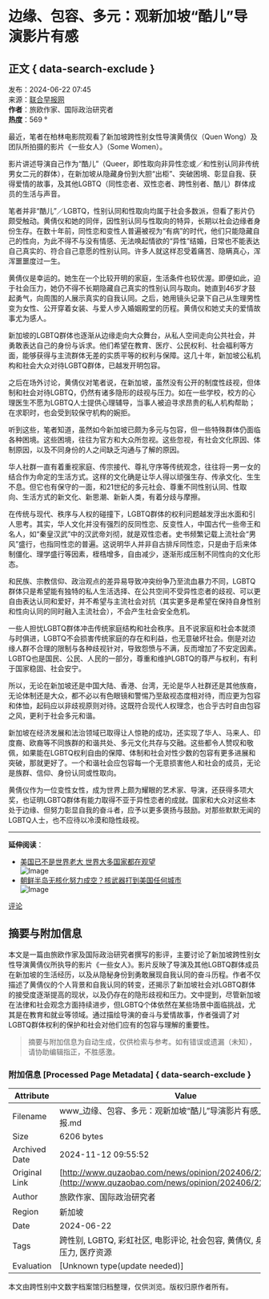 # 边缘、包容、多元：观新加坡“酷儿”导演影片有感

## 正文 { data-search-exclude }


发布：2024-06-22 07:45  
来源：[联合早报网](https://www.zaobao.com)  
**作者**：旅欧作家、国际政治研究者  
**热度**：569 °  

最近，笔者在柏林电影院观看了新加坡跨性别女性导演黄倩仪（Quen Wong）及团队所拍摄的影片《一些女人》（Some Women）。

影片讲述导演自己作为“酷儿”（Queer，即性取向非异性恋或／和性别认同非传统男女二元的群体），在新加坡从隐藏身份到大胆“出柜”、突破困境、彰显自我、获得爱情的故事，及其他LGBTQ（同性恋者、双性恋者、跨性别者、酷儿）群体成员的生活与声音。

笔者并非“酷儿”／LGBTQ，性别认同和性取向均属于社会多数派，但看了影片仍颇受触动。黄倩仪和她的同伴，因性别认同与性取向的特异，长期以社会边缘者身份生存。在数十年前，同性恋和变性人普遍被视为“有病”的时代，他们只能隐藏自己的性向，为此不得不与没有情感、无法唤起情欲的“异性”结婚，日常也不能表达自己真实的、符合自己意愿的性别认同。许多人就这样忍受着痛苦、隐瞒真心，浑浑噩噩度过一生。

黄倩仪是幸运的。她生在一个比较开明的家庭，生活条件也较优渥。即便如此，迫于社会压力，她仍不得不长期隐藏自己真实的性别认同与取向。她直到46岁才鼓起勇气，向周围的人展示真实的自我认同。之后，她用镜头记录下自己从生理男性变为女性、公开穿着女装、与爱人步入婚姻殿堂的历程。黄倩仪和她丈夫的爱情故事尤为感人。

新加坡的LGBTQ群体也逐渐从边缘走向大众舞台，从私人空间走向公共社会，并勇敢表达自己的身份与诉求。他们希望在教育、医疗、公民权利、社会福利等方面，能够获得与主流群体无差的实质平等的权利与保障。这几十年，新加坡公私机构和社会大众对待LGBTQ群体，已越发开明包容。

之后在场外讨论，黄倩仪对笔者说，在新加坡，虽然没有公开的制度性歧视，但体制和社会对待LGBTQ，仍然有诸多隐形的歧视与压力。如在一些学校，校方的心理医生不愿为LGBTQ人士提供心理辅导，当事人被迫寻求昂贵的私人机构帮助；在求职时，也会受到较保守机构的婉拒。

听到这些，笔者知道，虽然如今新加坡已颇为多元与包容，但一些特殊群体仍面临各种困境。这些困境，往往为官方和大众所忽视。这些忽视，有社会文化原因、体制原因，以及不同身份的人之间缺乏沟通与了解的原因。

华人社群一直有着重视家庭、传宗接代、尊礼守序等传统观念，往往将一男一女的结合作为命定的生活方式。这样的文化确是让华人得以顽强生存、传承文化、生生不息。但它也有保守的一面，和21世纪的多元社会、尊重不同性别认同、性取向、生活方式的新文化、新思潮、新新人类，有着分歧与摩擦。

在传统与现代、秩序与人权的碰撞下，LGBTQ群体的权利问题越发浮出水面和引人思考。其实，华人文化并没有强烈的反同性恋、反变性人，中国古代一些帝王和名人，如“秦皇汉武”中的汉武帝刘彻，就是双性恋者。史书频繁记载上流社会“男风”盛行，也指同性恋的普遍。这说明华人并非自古排斥同性恋，只是由于后来体制僵化、理学盛行等因素，桎梏增多，自由减少，逐渐形成压制不同性向的文化形态。

和民族、宗教信仰、政治观点的差异易导致冲突纷争乃至流血暴力不同，LGBTQ群体只是希望能有独特的私人生活选择、在公共空间不受异性恋者的歧视、可以更自由表达认同和爱好，并不希望与主流社会对抗（其实更多是希望在保持自身性别和性向认同的同时融入主流社会），不会产生社会安全危机。

一些人担忧LGBTQ群体冲击传统家庭结构和社会秩序。且不说家庭和社会本就须与时俱进，LGBTQ不会损害传统家庭的存在和利益，也无意破坏社会。倒是对边缘人群不合理的限制与各种歧视针对，导致怨愤与不满，反而增加了不安定因素。LGBTQ也是国民、公民、人民的一部分，尊重和维护LGBTQ的尊严与权利，有利于国家稳固、社会安宁。

所以，无论在新加坡还是中国大陆、香港、台湾，无论是华人社群还是其他族裔，无论体制还是大众，都不必以有色眼镜和警惕乃至敌视态度相对待，而应更为包容和体恤，起码应以非歧视原则对待。这既符合现代人权理念，也合乎古时自由包容之风，更利于社会多元和谐。

新加坡在经济发展和法治领域已取得让人惊艳的成功，还实现了华人、马来人、印度裔、欧裔等不同族群的和谐共处、多元文化共存与交融。这些都令人赞叹和敬佩，如果能在LGBTQ权利自由的保障、体制和社会对性少数的包容有更多进展和突破，那就更好了。一个和谐社会应包容每一个无意损害他人和社会的成员，无论是族群、信仰、身份认同或性取向。

黄倩仪作为一位变性女性，成为世界上颇为耀眼的艺术家、导演，还获得多项大奖，也证明LGBTQ群体有能力取得不亚于异性恋者的成就。国家和大众对这些本处于边缘、但努力彰显自我的奋斗者，应予以更多褒扬与鼓励。对那些默默无闻的LGBTQ人士，也不应待以冷漠和隐性歧视。

--- 

**延伸阅读**：  
- [美国已不是世界老大 世界大多国家都在观望](https://www.zaobao.com)  
![Image](https://www.zaobao.com/uploads/allimg/240614/1442433606-0-lp.jpg)  
- [朝鲜半岛无核化努力成空？核武器打到美国任何城市](https://www.zaobao.com)  
![Image](https://www.zaobao.com/uploads/allimg/240621/0944234061-0-lp.jpg)

[评论](https://www.zaobao.com/plus/list.php?tid=4)
<!-- tcd_original_link http://www.quzaobao.com/news/opinion/202406/2220300.html -->
## 摘要与附加信息

<!-- tcd_abstract -->
本文是一篇由旅欧作家及国际政治研究者撰写的影评，主要讨论了新加坡跨性别女性导演黄倩仪所执导的影片《一些女人》。影片反映了导演及其他LGBTQ群体成员在新加坡的生活经历，以及从隐秘身份到勇敢展现自我认同的奋斗历程。作者不仅描述了黄倩仪的个人背景和自我认同的转变，还揭示了新加坡社会对LGBTQ群体的接受度逐渐提高的现状，以及仍存在的隐形歧视和压力。文中提到，尽管新加坡在法律和社会观念方面持续进步，但LGBTQ个体依然在某些场景中面临挑战，尤其是在教育和就业等领域。通过描绘导演的奋斗与爱情故事，作者强调了对LGBTQ群体权利的保护和社会对他们应有的包容与理解的重要性。
<!-- tcd_abstract_end -->

> 摘要与附加信息为自动生成，仅供检索与参考。如有错误或遗漏（未知），请协助编辑指正，不胜感激。

### 附加信息 [Processed Page Metadata] { data-search-exclude }

| Attribute       | Value                                  |
|-----------------|----------------------------------------|
| Filename        | www_边缘、包容、多元：观新加坡“酷儿”导演影片有感_-_联合早报.md                             |
| Size            | 6206 bytes                           |
| Archived Date   | 2024-11-12 09:55:52                             |
| Original Link   | [http://www.quzaobao.com/news/opinion/202406/2220300.html](http://www.quzaobao.com/news/opinion/202406/2220300.html)                       |
| Author          | 旅欧作家、国际政治研究者                               |
| Region          | 新加坡                               |
| Date            | 2024-06-22                                 |
| Tags            | 跨性别, LGBTQ, 彩虹社区, 电影评论, 社会包容, 黄倩仪, 身份认同, 社会压力, 医疗资源                                 |
| Evaluation            | [Unknown type(update needed)]                                 |
<!-- tcd_table_end -->

本文由跨性别中文数字档案馆归档整理，仅供浏览。版权归原作者所有。
